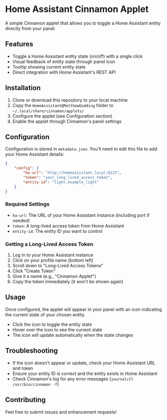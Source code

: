 # Home Assistant Cinnamon Applet

A simple Cinnamon applet that allows you to toggle a Home Assistant entity directly from your panel.

## Features

- Toggle a Home Assistant entity state (on/off) with a single click
- Visual feedback of entity state through panel icon
- Tooltip showing current entity state
- Direct integration with Home Assistant's REST API

## Installation

1. Clone or download this repository to your local machine
2. Copy the `HomeAssistant@MatthewGodding` folder to `~/.local/share/cinnamon/applets/`
3. Configure the applet (see Configuration section)
4. Enable the applet through Cinnamon's panel settings

## Configuration

Configuration is stored in `metadata.json`. You'll need to edit this file to add your Home Assistant details:

```json
{
    "config": {
        "ha-url": "http://homeassistant.local:8123",
        "token": "your_long_lived_access_token",
        "entity-id": "light.example_light"
    }
}
```

### Required Settings

- `ha-url`: The URL of your Home Assistant instance (including port if needed)
- `token`: A long-lived access token from Home Assistant
- `entity-id`: The entity ID you want to control

### Getting a Long-Lived Access Token

1. Log in to your Home Assistant instance
2. Click on your profile name (bottom left)
3. Scroll down to "Long-Lived Access Tokens"
4. Click "Create Token"
5. Give it a name (e.g., "Cinnamon Applet")
6. Copy the token immediately (it won't be shown again)

## Usage

Once configured, the applet will appear in your panel with an icon indicating the current state of your chosen entity. 

- Click the icon to toggle the entity state
- Hover over the icon to see the current state
- The icon will update automatically when the state changes

## Troubleshooting

- If the icon doesn't appear or update, check your Home Assistant URL and token
- Ensure your entity ID is correct and the entity exists in Home Assistant
- Check Cinnamon's log for any error messages (`journalctl /usr/bin/cinnamon -f`)

## Contributing

Feel free to submit issues and enhancement requests!
